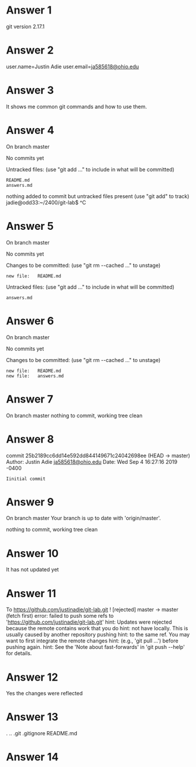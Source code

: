 # Answer 1

git version 2.17.1

# Answer 2

user.name=Justin Adie
user.email=ja585618@ohio.edu

# Answer 3

It shows me common git commands and how to use them.

# Answer 4

On branch master

No commits yet

Untracked files:
  (use "git add <file>..." to include in what will be committed)

	README.md
	answers.md

nothing added to commit but untracked files present (use "git add" to track)
jadie@odd33:~/2400/git-lab$ ^C

# Answer 5

On branch master

No commits yet

Changes to be committed:
  (use "git rm --cached <file>..." to unstage)

	new file:   README.md

Untracked files:
  (use "git add <file>..." to include in what will be committed)

	answers.md

# Answer 6

On branch master

No commits yet

Changes to be committed:
  (use "git rm --cached <file>..." to unstage)

	new file:   README.md
	new file:   answers.md


# Answer 7

On branch master
nothing to commit, working tree clean

# Answer 8

commit 25b2189cc6dd14e592dd844149671c24042698ee (HEAD -> master)
Author: Justin Adie <ja585618@ohio.edu>
Date:   Wed Sep 4 16:27:16 2019 -0400

    Iinitial commit

# Answer 9

On branch master
Your branch is up to date with 'origin/master'.

nothing to commit, working tree clean

# Answer 10

It has not updated yet

# Answer 11

To https://github.com/justinadie/git-lab.git
 ! [rejected]        master -> master (fetch first)
error: failed to push some refs to 'https://github.com/justinadie/git-lab.git'
hint: Updates were rejected because the remote contains work that you do
hint: not have locally. This is usually caused by another repository pushing
hint: to the same ref. You may want to first integrate the remote changes
hint: (e.g., 'git pull ...') before pushing again.
hint: See the 'Note about fast-forwards' in 'git push --help' for details.

# Answer 12

Yes the changes were reflected

# Answer 13

.  ..  .git  .gitignore  README.md

# Answer 14

